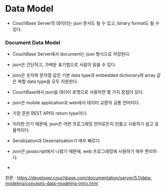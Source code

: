 # Data Model

- CouchBase Server의 데이터는 json 문서도 될 수 있고, binary format도 될 수 있다.


### Document Data Model

- CouchBase Server에서 document는 json 형식으로 저장된다.
- json은 간단하고, 가벼운 표기법으로 사람이 읽을 수 있다.
- json은 숫자와 문자열 같은 기본 data type과 embedded dictionary와 array 같은 복합 data type을 모두 지원한다.

- CouchBase에서 json을 데이터 포맷으로 사용하면 몇 가지 장점이 있다.
- json은 mobile application과 web에서 데이터 교환의 공통 언어이다.
- 가장 흔한 REST API의 return type이다.
- 이러한 인기 때문에, json은 어떤 프로그래밍 언어로든지 만들고 사용하기 쉽고 효율적이다.
- Serialization과 Deserialization가 매우 빠르다
- json은 javascript에서 나왔기 때문에, web 프로그래밍에 사용하기 매우 편리하다.

-


원문 : https://developer.couchbase.com/documentation/server/5.1/data-modeling/concepts-data-modeling-intro.html
